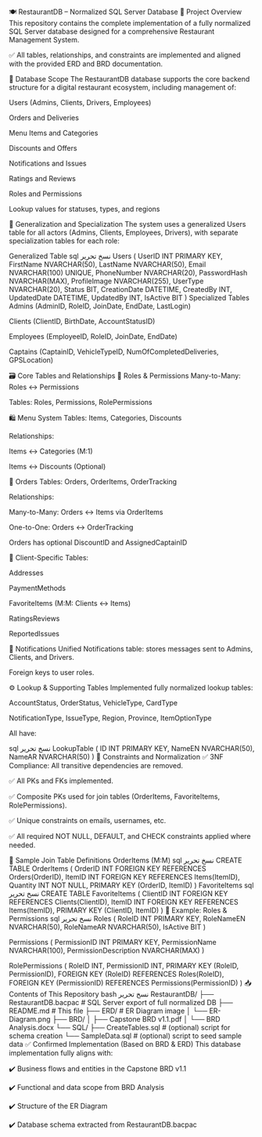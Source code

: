 🍽️ RestaurantDB – Normalized SQL Server Database
📌 Project Overview
This repository contains the complete implementation of a fully normalized SQL Server database designed for a comprehensive Restaurant Management System.

✅ All tables, relationships, and constraints are implemented and aligned with the provided ERD and BRD documentation.

🧱 Database Scope
The RestaurantDB database supports the core backend structure for a digital restaurant ecosystem, including management of:

Users (Admins, Clients, Drivers, Employees)

Orders and Deliveries

Menu Items and Categories

Discounts and Offers

Notifications and Issues

Ratings and Reviews

Roles and Permissions

Lookup values for statuses, types, and regions

🔄 Generalization and Specialization
The system uses a generalized Users table for all actors (Admins, Clients, Employees, Drivers), with separate specialization tables for each role:

Generalized Table
sql
نسخ
تحرير
Users (
    UserID INT PRIMARY KEY,
    FirstName NVARCHAR(50),
    LastName NVARCHAR(50),
    Email NVARCHAR(100) UNIQUE,
    PhoneNumber NVARCHAR(20),
    PasswordHash NVARCHAR(MAX),
    ProfileImage NVARCHAR(255),
    UserType NVARCHAR(20),
    Status BIT,
    CreationDate DATETIME,
    CreatedBy INT,
    UpdatedDate DATETIME,
    UpdatedBy INT,
    IsActive BIT
)
Specialized Tables
Admins (AdminID, RoleID, JoinDate, EndDate, LastLogin)

Clients (ClientID, BirthDate, AccountStatusID)

Employees (EmployeeID, RoleID, JoinDate, EndDate)

Captains (CaptainID, VehicleTypeID, NumOfCompletedDeliveries, GPSLocation)

🗃️ Core Tables and Relationships
🔐 Roles & Permissions
Many-to-Many: Roles ↔ Permissions

Tables: Roles, Permissions, RolePermissions

🛍️ Menu System
Tables: Items, Categories, Discounts

Relationships:

Items ↔ Categories (M:1)

Items ↔ Discounts (Optional)

🧾 Orders
Tables: Orders, OrderItems, OrderTracking

Relationships:

Many-to-Many: Orders ↔ Items via OrderItems

One-to-One: Orders ↔ OrderTracking

Orders has optional DiscountID and AssignedCaptainID

🧍 Client-Specific
Tables:

Addresses

PaymentMethods

FavoriteItems (M:M: Clients ↔ Items)

RatingsReviews

ReportedIssues

📢 Notifications
Unified Notifications table: stores messages sent to Admins, Clients, and Drivers.

Foreign keys to user roles.

⚙️ Lookup & Supporting Tables
Implemented fully normalized lookup tables:

AccountStatus, OrderStatus, VehicleType, CardType

NotificationType, IssueType, Region, Province, ItemOptionType

All have:

sql
نسخ
تحرير
LookupTable (
    ID INT PRIMARY KEY,
    NameEN NVARCHAR(50),
    NameAR NVARCHAR(50)
)
🧪 Constraints and Normalization
✅ 3NF Compliance: All transitive dependencies are removed.

✅ All PKs and FKs implemented.

✅ Composite PKs used for join tables (OrderItems, FavoriteItems, RolePermissions).

✅ Unique constraints on emails, usernames, etc.

✅ All required NOT NULL, DEFAULT, and CHECK constraints applied where needed.

🧰 Sample Join Table Definitions
OrderItems (M:M)
sql
نسخ
تحرير
CREATE TABLE OrderItems (
    OrderID INT FOREIGN KEY REFERENCES Orders(OrderID),
    ItemID INT FOREIGN KEY REFERENCES Items(ItemID),
    Quantity INT NOT NULL,
    PRIMARY KEY (OrderID, ItemID)
)
FavoriteItems
sql
نسخ
تحرير
CREATE TABLE FavoriteItems (
    ClientID INT FOREIGN KEY REFERENCES Clients(ClientID),
    ItemID INT FOREIGN KEY REFERENCES Items(ItemID),
    PRIMARY KEY (ClientID, ItemID)
)
🔐 Example: Roles & Permissions
sql
نسخ
تحرير
Roles (
    RoleID INT PRIMARY KEY,
    RoleNameEN NVARCHAR(50),
    RoleNameAR NVARCHAR(50),
    IsActive BIT
)

Permissions (
    PermissionID INT PRIMARY KEY,
    PermissionName NVARCHAR(100),
    PermissionDescription NVARCHAR(MAX)
)

RolePermissions (
    RoleID INT,
    PermissionID INT,
    PRIMARY KEY (RoleID, PermissionID),
    FOREIGN KEY (RoleID) REFERENCES Roles(RoleID),
    FOREIGN KEY (PermissionID) REFERENCES Permissions(PermissionID)
)
📥 Contents of This Repository
bash
نسخ
تحرير
RestaurantDB/
├── RestaurantDB.bacpac       # SQL Server export of full normalized DB
├── README.md                 # This file
├── ERD/                      # ER Diagram image
│   └── ER-Diagram.png
├── BRD/
│   ├── Capstone BRD v1.1.pdf
│   └── BRD Analysis.docx
└── SQL/
    ├── CreateTables.sql      # (optional) script for schema creation
    └── SampleData.sql        # (optional) script to seed sample data
✅ Confirmed Implementation (Based on BRD & ERD)
This database implementation fully aligns with:

✔️ Business flows and entities in the Capstone BRD v1.1

✔️ Functional and data scope from BRD Analysis

✔️ Structure of the ER Diagram

✔️ Database schema extracted from RestaurantDB.bacpac
